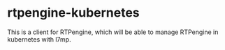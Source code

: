 # rtpengine-kubernetes
This is a client for RTPengine, which will be able to manage RTPengine in kubernetes with l7mp. 
